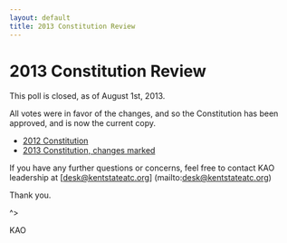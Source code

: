 ```yaml
---
layout: default
title: 2013 Constitution Review
---
```

# 2013 Constitution Review

This poll is closed, as of August 1st, 2013.

All votes were in favor of the changes, and so the Constitution has been approved, and is now the current copy.

- [2012 Constitution](https://www.dropbox.com/s/4imwwu1k07io1bc/Constitution%20-%20Kent%20ATC%20Organization%2C%209-21-12.pdf)
- [2013 Constitution, changes marked](https://www.dropbox.com/s/nimljs2lc1pwnji/KSU%20ATC%20Organization%20Constitution%2C%207-2013.pdf)

If you have any further questions or concerns, feel free to contact KAO leadership at [desk@kentstateatc.org] (mailto:desk@kentstateatc.org)

Thank you.

^>

KAO
